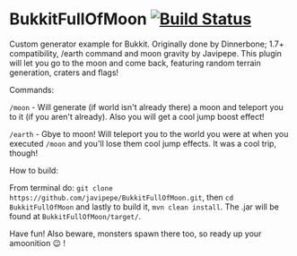 # BukkitFullOfMoon [![Build Status](https://travis-ci.org/javipepe/BukkitFullOfMoon.svg?branch=master)](https://travis-ci.org/javipepe/BukkitFullOfMoon)
Custom generator example for Bukkit. Originally done by Dinnerbone; 1.7+ compatibility, /earth command and moon gravity by Javipepe. This plugin will let you go to the moon and come back, featuring random terrain generation, craters and flags!

Commands:

`/moon` - Will generate (if world isn't already there) a moon and teleport you to it (if you aren't already). Also you will get a cool jump boost effect!

`/earth` - Gbye to moon! Will teleport you to the world you were at when you executed `/moon` and you'll lose them cool jump effects. It was a cool trip, though!

How to build:

From terminal do: `git clone https://github.com/javipepe/BukkitFullOfMoon.git`, then `cd BukkitFullOfMoon` and lastly to build it, `mvn clean install`. The .jar will be found at `BukkitFullOfMoon/target/`.

Have fun! Also beware, monsters spawn there too, so ready up your amoonition :wink: !
